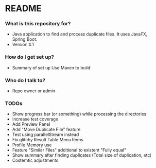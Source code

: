 # README #

### What is this repository for? ###

* Java application to find and process duplicate files. It uses JavaFX, Spring Boot.
* Version 0.1

### How do I get set up? ###

* Summary of set up
	Use Maven to build

### Who do I talk to? ###

* Repo owner or admin

### TODOs ###

* Show progress bar (or something) while processing the directories
* Increase test coverage
* Add Preview Panel
* Add "Move Duplicate File" feature
* Test using parallelStream instead
* Fix glitchy Result Table Menu Items
* Profile Memory use
* Feature "Similar Files" additional to existent "Fully equal"
* Show summary after finding duplicates (Total size of duplication, etc)
* Costemtic adjustments
